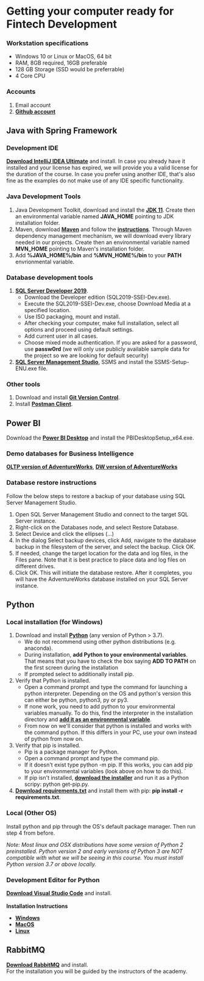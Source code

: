 # Getting your computer ready for Fintech Development

### Workstation specifications
- Windows 10 or Linux or MacOS, 64 bit
- RAM, 8GB required, 16GB preferable
- 128 GB Storage (SSD would be preferrable)
- 4 Core CPU

### Accounts
1. Email account
2. **[Github account](https://github.com/join)**


## Java with Spring Framework

### Development IDE
**[Download IntelliJ IDEA Ultimate](https://www.jetbrains.com/idea/download/#section=windows)** and install. In case you already have it installed and your license has expired, we will provide you a valid license for the duration of the course. In case you prefer using another IDE, that's also fine as the examples do not make use of any IDE specific functionality. 

### Java Development Tools
1. Java Development Toolkit, download and install the **[JDK 11](https://adoptium.net/)**. Create then an environmental variable named **JAVA_HOME** pointing to JDK installation folder.
2. Maven, download **[Maven](https://maven.apache.org/download.cgi)** and follow the **[instructions](https://maven.apache.org/install.html)**. Through Maven dependency management mechanism, we will download every library needed in our projects.  Create then an environmental variable named **MVN_HOME** pointing to Maven's installation folder.
3. Add **%JAVA_HOME%/bin** and **%MVN_HOME%/bin** to your **PATH** envrionmental variable.

### Database development tools
1. **[SQL Server Developer 2019](https://www.microsoft.com/en-us/sql-server/sql-server-downloads)**.
    -	Download the Developer edition (SQL2019-SSEI-Dev.exe).
    -	Execute the SQL2019-SSEI-Dev.exe, choose Download Media at a specified location.
    -	Use ISO packaging, mount and install.
    -	After checking your computer, make full installation, select all options and proceed using default settings.
    -	Add current user in all cases.
    -	Choose mixed mode authentication. If you are asked for a password, use **passw0rd** (we will only use publicly available sample data for the project so we are looking for default security)
2. **[SQL Server Management Studio](https://docs.microsoft.com/en-us/sql/ssms/download-sql-server-management-studio-ssms)**, SSMS and install the SSMS-Setup-ENU.exe file.

### Other tools
1. Download and install **[Git Version Control](https://git-scm.com/downloads)**.
2. Install **[Postman Client](https://www.postman.com/downloads/)**.

## Power BI
Download the **[Power BI Desktop](https://powerbi.microsoft.com/en-us/desktop/)** and install the PBIDesktopSetup_x64.exe.

### Demo databases for Business Intelligence
**[OLTP version of AdventureWorks](https://github.com/Microsoft/sql-server-samples/releases/download/adventureworks/AdventureWorks2012.bak)**, **[DW version of AdventureWorks](https://github.com/Microsoft/sql-server-samples/releases/download/adventureworks/AdventureWorksDW2012.bak)**

### Database restore instructions
Follow the below steps to restore a backup of your database using SQL Server Management Studio.
1.	Open SQL Server Management Studio and connect to the target SQL Server instance.
2.	Right-click on the Databases node, and select Restore Database.
3.	Select Device and click the ellipses (...)
4.	In the dialog Select backup devices, click Add, navigate to the database backup in the filesystem of the server, and select the backup. Click OK.
5.	If needed, change the target location for the data and log files, in the Files pane. Note that it is best practice to place data and log files on different drives.
6.	Click OK. This will initiate the database restore. After it completes, you will have the AdventureWorks database installed on your SQL Server instance.

## Python
### Local installation (for Windows)
1.	Download and install **[Python](https://www.python.org/downloads/)** (any version of Python > 3.7).
    - We do not recommend using other python distributions (e.g. anaconda).
    - During installation, **add Python to your environmental variables**. That means that you have to check the box saying **ADD TO PATH** on the first screen during the installation
    - If prompted select to additionally install pip.
2.	Verify that Python is installed.
    - Open a command prompt and type the command for launching a python interpreter. Depending on the OS and python's version this can either be python, python3, py or py3.
    - If none work, you need to add python to your environmental variables manually. To do this, find the interpreter in the installation directory and **[add it as an environmental variable](https://www.computerhope.com/issues/ch000549.htm)**.
    - From now on we'll consider that python is installed and works with the command python. If this differs in your PC, use your own instead of python from now on.
3.	Verify that pip is installed.
    - Pip is a package manager for Python.
    - Open a command prompt and type the command pip.
    - If it doesn't exist type python -m pip. If this works, you can add pip to your environmental variables (look above on how to do this). `
    - If pip isn't installed, **[download the installer](https://bootstrap.pypa.io/get-pip.py)** and run it as a Python scripy: python get-pip.py.
4.	**[Download requirements.txt](https://github.com/codehub-learn/development-environment-setup/blob/main/requirements.txt)** and install them with pip: **pip install -r requirements.txt**.

### Local (Other OS)
Install python and pip through the OS's default package manager. Then run step 4 from before.  

*Note: Most linux and OSX distributions have some version of Python 2 preinstalled. Python version 2 and early versions of Python 3 are NOT compatible with what we will be seeing in this course. You must install Python version 3.7 or above locally.*

### Development Editor for Python
**[Download Visual Studio Code](https://code.visualstudio.com/)** and install.  
&nbsp;   
**Installation Instructions**
- **[Windows](https://code.visualstudio.com/docs/setup/windows)**
- **[MacOS](https://code.visualstudio.com/docs/setup/mac)**
- **[Linux](https://code.visualstudio.com/docs/setup/linux)**

## RabbitMQ
**[Download RabbitMQ](https://www.rabbitmq.com/download.html)** and install.  
For the installation you will be guided by the instructors of the academy. 




